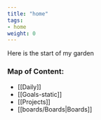 ```yaml
---
title: "home"
tags:
- home
weight: 0
---
```

Here is the start of my  garden

### Map of Content:
 - [[Daily]] 
 - [[Goals-static]]
 - [[Projects]]
 - [[boards/Boards|Boards]]


